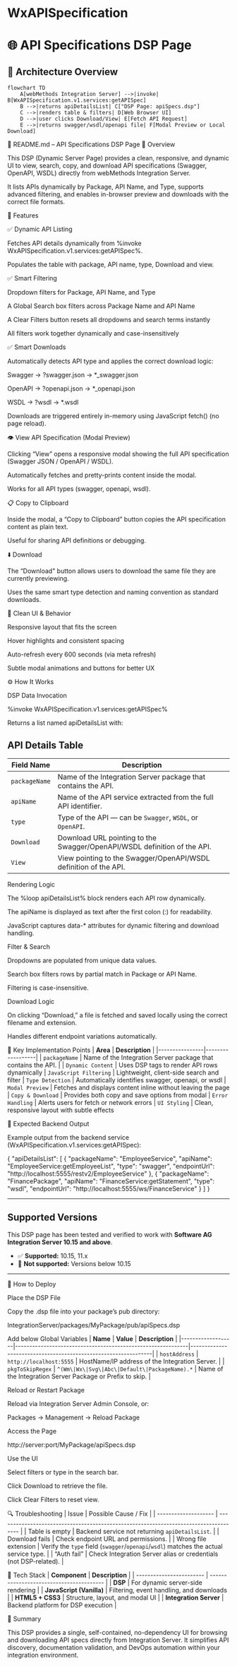 # WxAPISpecification
# 🌐 API Specifications DSP Page

## 🧭 Architecture Overview

```mermaid
flowchart TD
    A[webMethods Integration Server] -->|invoke| B[WxAPISpecification.v1.services:getAPISpec]
    B -->|returns apiDetailsList| C["DSP Page: apiSpecs.dsp"]
    C -->|renders table & filters| D[Web Browser UI]
    D -->|user clicks Download/View| E[Fetch API Request]
    E -->|returns swagger/wsdl/openapi file| F[Modal Preview or Local Download]

```

📘 README.md – API Specifications DSP Page
🧩 Overview

This DSP (Dynamic Server Page) provides a clean, responsive, and dynamic UI to view, search, copy, and download API specifications (Swagger, OpenAPI, WSDL) directly from webMethods Integration Server.

It lists APIs dynamically by Package, API Name, and Type, supports advanced filtering, and enables in-browser preview and downloads with the correct file formats.

🚀 Features

✅ Dynamic API Listing

Fetches API details dynamically from %invoke WxAPISpecification.v1.services:getAPISpec%.

Populates the table with package, API name, type, Download and view.

✅ Smart Filtering

Dropdown filters for Package, API Name, and Type

A Global Search box filters across Package Name and API Name

A Clear Filters button resets all dropdowns and search terms instantly

All filters work together dynamically and case-insensitively

✅ Smart Downloads

Automatically detects API type and applies the correct download logic:

Swagger → ?swagger.json → *_swagger.json

OpenAPI → ?openapi.json → *_openapi.json

WSDL → ?wsdl → *.wsdl

Downloads are triggered entirely in-memory using JavaScript fetch() (no page reload).

👁️ View API Specification (Modal Preview)

Clicking “View” opens a responsive modal showing the full API specification (Swagger JSON / OpenAPI / WSDL).

Automatically fetches and pretty-prints content inside the modal.

Works for all API types (swagger, openapi, wsdl).

📋 Copy to Clipboard

Inside the modal, a “Copy to Clipboard” button copies the API specification content as plain text.

Useful for sharing API definitions or debugging.

⬇️ Download

The “Download" button allows users to download the same file they are currently previewing.

Uses the same smart type detection and naming convention as standard downloads.

🎨 Clean UI & Behavior

Responsive layout that fits the screen

Hover highlights and consistent spacing

Auto-refresh every 600 seconds (via meta refresh)

Subtle modal animations and buttons for better UX

⚙️ How It Works

DSP Data Invocation

%invoke WxAPISpecification.v1.services:getAPISpec%


Returns a list named apiDetailsList with:

## API Details Table

| **Field Name** | **Description** |
|----------------|------------------|
| `packageName`  | Name of the Integration Server package that contains the API. |
| `apiName`      | Name of the API service extracted from the full API identifier. |
| `type`         | Type of the API — can be `Swagger`, `WSDL`, or `OpenAPI`. |
| `Download`     | Download URL pointing to the Swagger/OpenAPI/WSDL definition of the API. |
| `View`         | View pointing to the Swagger/OpenAPI/WSDL definition of the API. |


Rendering Logic

The %loop apiDetailsList% block renders each API row dynamically.

The apiName is displayed as text after the first colon (:) for readability.

JavaScript captures data-* attributes for dynamic filtering and download handling.

Filter & Search

Dropdowns are populated from unique data values.

Search box filters rows by partial match in Package or API Name.

Filtering is case-insensitive.

Download Logic

On clicking “Download,” a file is fetched and saved locally using the correct filename and extension.

Handles different endpoint variations automatically.

🧠 Key Implementation Points
| **Area** | **Description** |
|----------------|------------------|
| `packageName`  			| Name of the Integration Server package that contains the API. |
| `Dynamic Content`  		| 	Uses DSP tags to render API rows dynamically
| `JavaScript Filtering`  	| 	Lightweight, client-side search and filter
| `Type Detection`  		| 	Automatically identifies swagger, openapi, or wsdl
| `Modal Preview`  			| 	Fetches and displays content inline without leaving the page
| `Copy & Download`  		| 	Provides both copy and save options from modal
| `Error Handling`  		| 	Alerts users for fetch or network errors
| `UI Styling`  			| 	Clean, responsive layout with subtle effects

📁 Expected Backend Output

Example output from the backend service (WxAPISpecification.v1.services:getAPISpec):

{
  "apiDetailsList": [
    {
      "packageName": "EmployeeService",
      "apiName": "EmployeeService:getEmployeeList",
      "type": "swagger",
      "endpointUrl": "http://localhost:5555/restv2/EmployeeService"
    },
    {
      "packageName": "FinancePackage",
      "apiName": "FinanceService:getStatement",
      "type": "wsdl",
      "endpointUrl": "http://localhost:5555/ws/FinanceService"
    }
  ]
}

---

## Supported Versions

This DSP page has been tested and verified to work with **Software AG Integration Server 10.15 and above**.

- ✅ **Supported:** 10.15, 11.x   
- 🚫 **Not supported:** Versions below 10.15

---
🧩 How to Deploy

Place the DSP File

Copy the .dsp file into your package’s pub directory:

IntegrationServer/packages/MyPackage/pub/apiSpecs.dsp

Add below Global Variables
| **Name**           | **Value**                                                    | **Description**                                                |
|-------------------|-------------------------------------------------------------|----------------------------------------------------------------|
| `hostAddress`     | `http://localhost:5555`                                     | HostName/IP address of the Integration Server.                |
| `pkgToSkipRegex`  | ``^(Wm\|Wx\|Svg\|Abc\|Default\|PackageName).*``           | Name of the Integration Server Package or Prefix to skip.     |


Reload or Restart Package

Reload via Integration Server Admin Console, or:

Packages → Management → Reload Package


Access the Page

http://server:port/MyPackage/apiSpecs.dsp


Use the UI

Select filters or type in the search bar.

Click Download to retrieve the file.

Click Clear Filters to reset view.


🔍 Troubleshooting
| Issue                | Possible Cause / Fix                                                                  |
| -------------------- | ------------------------------------------------------------------------------------- |
| Table is empty       | Backend service not returning `apiDetailsList`.                                       |
| Download fails       | Check endpoint URL and permissions.                                                   |
| Wrong file extension | Verify the `type` field (`swagger`/`openapi`/`wsdl`) matches the actual service type. |
| “Auth fail”          | Check Integration Server alias or credentials (not DSP-related).                      |


🧱 Tech Stack
| **Component**            | **Description**                          |
| ------------------------ | ---------------------------------------- |
| **DSP**                  | For dynamic server-side rendering        |
| **JavaScript (Vanilla)** | Filtering, event handling, and downloads |
| **HTML5 + CSS3**         | Structure, layout, and modal UI          |
| **Integration Server**   | Backend platform for DSP execution       |


🏁 Summary

This DSP provides a single, self-contained, no-dependency UI for browsing and downloading API specs directly from Integration Server.
It simplifies API discovery, documentation validation, and DevOps automation within your integration environment.
